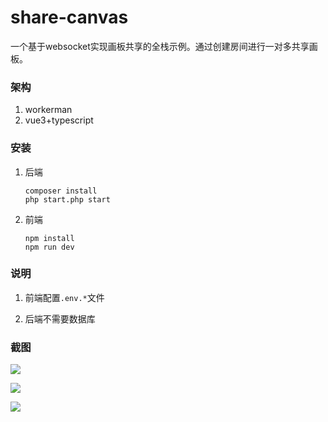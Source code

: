 # share-canvas

一个基于websocket实现画板共享的全栈示例。通过创建房间进行一对多共享画板。

### 架构

1. workerman
2. vue3+typescript

### 安装

1. 后端

    ```shell
    composer install
    php start.php start
    ```

2. 前端

    ```shell
    npm install
    npm run dev
    ```

### 说明

1. 前端配置`.env.*`文件

2. 后端不需要数据库

### 截图

![](https://blog.icy8.net/2022/12/21/%E5%9F%BA%E4%BA%8Ewebsocket%E5%AE%9E%E7%8E%B0%E7%94%BB%E6%9D%BF%E5%85%B1%E4%BA%AB/GIF1.gif)

![](https://blog.icy8.net/2022/12/21/%E5%9F%BA%E4%BA%8Ewebsocket%E5%AE%9E%E7%8E%B0%E7%94%BB%E6%9D%BF%E5%85%B1%E4%BA%AB/GIF2.gif)

![](https://blog.icy8.net/2022/12/21/%E5%9F%BA%E4%BA%8Ewebsocket%E5%AE%9E%E7%8E%B0%E7%94%BB%E6%9D%BF%E5%85%B1%E4%BA%AB/GIF3.gif)